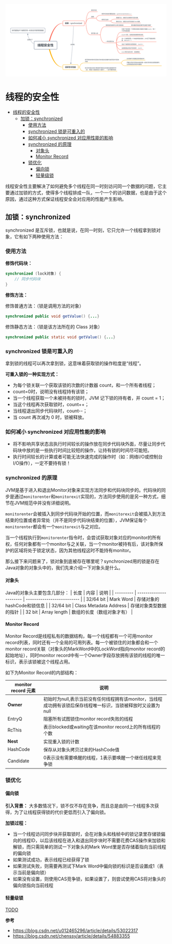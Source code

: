 ![Ch2-线程安全性.png](./pic/Ch2-线程安全性.png)

# 线程的安全性

<!-- TOC -->

- [线程的安全性](#%E7%BA%BF%E7%A8%8B%E7%9A%84%E5%AE%89%E5%85%A8%E6%80%A7)
  - [加锁：synchronized](#%E5%8A%A0%E9%94%81synchronized)
    - [使用方法](#%E4%BD%BF%E7%94%A8%E6%96%B9%E6%B3%95)
    - [synchronized 锁是可重入的](#synchronized-%E9%94%81%E6%98%AF%E5%8F%AF%E9%87%8D%E5%85%A5%E7%9A%84)
    - [如何减小 synchronized 对应用性能的影响](#%E5%A6%82%E4%BD%95%E5%87%8F%E5%B0%8F-synchronized-%E5%AF%B9%E5%BA%94%E7%94%A8%E6%80%A7%E8%83%BD%E7%9A%84%E5%BD%B1%E5%93%8D)
    - [synchronized 的原理](#synchronized-%E7%9A%84%E5%8E%9F%E7%90%86)
      - [对象头](#%E5%AF%B9%E8%B1%A1%E5%A4%B4)
      - [Monitor Record](#monitor-record)
    - [锁优化](#%E9%94%81%E4%BC%98%E5%8C%96)
      - [偏向锁](#%E5%81%8F%E5%90%91%E9%94%81)
      - [轻量级锁](#%E8%BD%BB%E9%87%8F%E7%BA%A7%E9%94%81)

<!-- /TOC -->

线程安全性主要解决了如何避免多个线程在同一时刻访问同一个数据的问题，它主要通过加锁的方式，使得多个线程排成一队，一个一个的访问数据，也是由于这个原因，通过这种方式保证线程安全会对应用的性能产生影响。

## 加锁：synchronized

synchronized 是互斥锁，也就是说，在同一时刻，它只允许一个线程拿到锁对象，它有如下两种使用方法：

### 使用方法

**修饰代码块：**

```java
synchronized (lock对象) {
    // 同步代码块
}
```

**修饰方法：**

修饰普通方法：（锁是调用方法的对象）

```java
synchronized public void getValue() {...}
```

修饰静态方法：（锁是该方法所在的 Class 对象）

```java
synchronized public static void getValue() {...}
```

### synchronized 锁是可重入的

拿到锁的线程可以再次拿到锁，这意味着获取锁的操作粒度是“线程”。

**可重入锁的一种实现方式：**

- 为每个锁关联一个获取该锁的次数的计数器 count，和一个所有者线程；
- count=0时，说明没有线程持有该锁；
- 当一个线程获取一个未被持有的锁时，JVM 记下锁的持有者，并 count = 1；
- 当这个线程再次获取锁时，count++；
- 当线程退出同步代码块时，count--；
- 当 count 再次减为 0 时，锁被释放。

### 如何减小 synchronized 对应用性能的影响

- 将不影响共享状态且执行时间较长的操作放在同步代码块外面，尽量让同步代码块中放的是一些执行时间比较短的操作，让持有锁的时间尽可能短。
- 执行时间较长的计算或者可能无法快速完成的操作时（如：网络I/O或控制台I/O操作），一定不要持有锁！


### synchronized 的原理

JVM是基于进入和退出Monitor对象来实现方法同步和代码块同步的。代码块的同步是通过`monitorenter`和`monitorexit`实现的，方法同步使用的是另一种方式，细节在JVM规范中并没有详细说明。

`monitorenter`会被插入到同步代码块开始的位置，而`monitorexit`会被插入到方法结束的位置或者异常处（并不是同步代码块结束的位置），JVM保证每个`monitorenter`都会有一个`monitorexit`与之对应。

当一个线程执行到`monitorenter`指令时，会尝试获取对象对应的monitor的所有权，任何对象都有一个monitor与之关联，当一个monitor被持有后，该对象所保护的区域将处于锁定状态，因为其他线程这时不能持有monitor。

那么接下来问题来了，锁对象到底被存在哪里呢？synchronized用的锁是存在Java对象的对象头中的，我们先来介绍一下对象头是什么。

#### 对象头

Java的对象头主要包含几部分：
| 长度      | 内容                   | 说明                       |
| --------- | ---------------------- | -------------------------- |
| 32/64 bit | Mark Word              | 存储对象的hashCode和锁信息 |
| 32/64 bit | Class Metadata Address | 存储对象类型数据的指针     |
| 32 bit    | Array length           | 数组的长度（数组对象才有） |


#### Monitor Record

Monitor Record是线程私有的数据结构，每一个线程都有一个可用monitor record列表，同时还有一个全局的可用列表。每一个被锁住的对象都会和一个monitor record关联（对象头的MarkWord中的LockWord指向monitor record的起始地址），同时monitor record中有一个Owner字段存放拥有该锁的线程的唯一标识，表示该锁被这个线程占用。

如下为Monitor Record的内部结构：

|monitor record 元素|说明|
|-|-|
|**Owner**|初始时为null,表示当前没有任何线程拥有该monitor，当线程成功拥有该锁后保存线程唯一标识，当锁被释放时又设置为null|
|EntryQ|阻塞所有试图锁住monitor record失败的线程|
|RcThis|表示blocked或waiting在该monitor record上的所有线程的个数|
|**Nest**|实现重入锁的计数|
|HashCode|保存从对象头拷贝过来的HashCode值|
|Candidate|0表示没有需要唤醒的线程，1表示要唤醒一个继任线程来竞争锁|

### 锁优化

#### 偏向锁

**引入背景：**
大多数情况下，锁不仅不存在竞争，而且总是由同一个线程多次获得，为了让线程获得锁的代价更低而引入了偏向锁。

**加锁过程：** 
- 当一个线程访问同步块并获取锁时，会在对象头和栈帧中的锁记录里存储锁偏向的线程ID，以后该线程在进入和退出同步块时不需要花费CAS操作来加锁和解锁，而只需简单的测试一下对象头的Mark Word里是否存储着指向当前线程的偏向锁
- 如果测试成功，表示线程已经获得了锁
- 如果测试失败，则需要再测试下Mark Word中偏向锁的标识是否设置成1（表示当前是偏向锁）
- 如果没有设置，则使用CAS竞争锁，如果设置了，则尝试使用CAS将对象头的偏向锁指向当前线程


#### 轻量级锁

[TODO](TODO)



**参考**
- https://blog.csdn.net/u012465296/article/details/53022317 
- https://blog.csdn.net/chenssy/article/details/54883355

